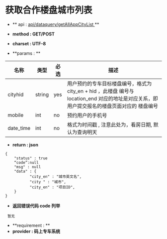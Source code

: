 
# 获取合作楼盘城市列表

* ** api : [api/dataquery/getAllAppCityList ](api/dataquery/getAllAppCityList )** 

* **method : GET/POST**

* **charset : UTF-8**

* **params : **

| 名称|类型| 必选 | 描述|
| -- | -- | -- | -- |
| cityhid  | string | yes | 用户预约的专车目标楼盘编号，格式为 city_en + hid ，此楼盘 编号与 location_end 对应的地址是对应关系，即用户提交报名的楼盘页面对应的 楼盘编号 |
|mobile|int|no|预约用户的手机号 |
|date_time|int|no|格式为时间戳 , 注意此处为，看房日期, 默认为查询明天|


* **return : json**

```
{
    "status" : true
    “code”:null
    "msg" : null  
    "data" : {
           "city_en" : "城市英文名",
           "city " : "城市",
           "city_en" : "项目ID",
    }
}
```
* **返回错误代码 code 列举**

```
 暂无

```


* **requirement : **
* **provider : 码上专车系统**
